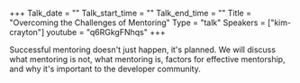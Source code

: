 +++
Talk_date = ""
Talk_start_time = ""
Talk_end_time = ""
Title = "Overcoming the Challenges of Mentoring"
Type = "talk"
Speakers = ["kim-crayton"]
youtube = "q6RGkgFNhqs"
+++

Successful mentoring doesn't just happen, it's planned. We will discuss what mentoring is not, what mentoring is, factors for effective mentorship, and why it's important to the developer community.
